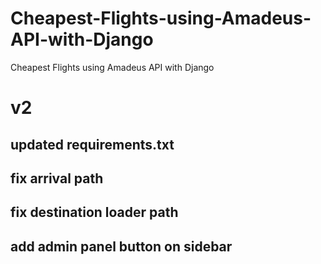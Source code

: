 # Cheapest-Flights-using-Amadeus-API-with-Django

Cheapest Flights using Amadeus API with Django

# v2

## updated requirements.txt

## fix arrival path

## fix destination loader path

## add admin panel button on sidebar
